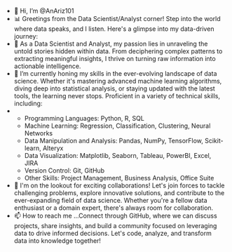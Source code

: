 - 👋 Hi, I’m @AnAriz101
- 📊 Greetings from the Data Scientist/Analyst corner! Step into the world where data speaks, and I listen. Here's a glimpse into my data-driven journey:
- 👀 As a Data Scientist and Analyst, my passion lies in unraveling the untold stories hidden within data. From deciphering complex patterns to extracting meaningful insights, I thrive on turning raw information into actionable intelligence.
- 🌱 I’m currently honing my skills in the ever-evolving landscape of data science. Whether it's mastering advanced machine learning algorithms, diving deep into statistical analysis, or staying updated with the latest tools, the learning never stops. Proficient in a variety of technical skills, including:
- -  Programming Languages: Python, R, SQL
  -   Machine Learning: Regression, Classification, Clustering, Neural Networks
  -   Data Manipulation and Analysis: Pandas, NumPy, TensorFlow, Scikit-learn, Alteryx
  -   Data Visualization: Matplotlib, Seaborn, Tableau, PowerBI, Excel, JIRA
  -   Version Control: Git, GitHub
  -   Other Skills: Project Management, Business Analysis, Office Suite
- 💞️  I'm on the lookout for exciting collaborations! Let's join forces to tackle challenging problems, explore innovative solutions, and contribute to the ever-expanding field of data science. Whether you're a fellow data enthusiast or a domain expert, there's always room for collaboration.
- 📫 How to reach me ...Connect through GitHub, where we can discuss projects, share insights, and build a community focused on leveraging data to drive informed decisions. Let's code, analyze, and transform data into knowledge together!

<!---
AnAriz101/AnAriz101 is a ✨ special ✨ repository because its `README.md` (this file) appears on your GitHub profile.
You can click the Preview link to take a look at your changes.
--->

